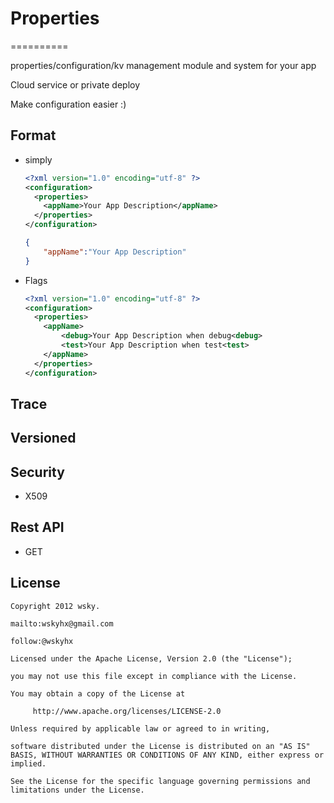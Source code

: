 # Properties
==========

properties/configuration/kv management module and system for your app

Cloud service or private deploy

Make configuration easier :)

## Format

- simply
	```xml
	<?xml version="1.0" encoding="utf-8" ?>
	<configuration>
	  <properties>
		<appName>Your App Description</appName>
	  </properties>
	</configuration>
	```

	```json
	{
		"appName":"Your App Description"
	}
	```
	
- Flags

	```xml
	<?xml version="1.0" encoding="utf-8" ?>
	<configuration>
	  <properties>
		<appName>
			<debug>Your App Description when debug<debug>
			<test>Your App Description when test<test>
		</appName>
	  </properties>
	</configuration>
	```

## Trace

## Versioned
	
## Security

- X509

## Rest API

- GET

## License

	Copyright 2012 wsky. 
	
	mailto:wskyhx@gmail.com 
	
	follow:@wskyhx

	Licensed under the Apache License, Version 2.0 (the "License");

	you may not use this file except in compliance with the License.

	You may obtain a copy of the License at
 
		 http://www.apache.org/licenses/LICENSE-2.0
 
	Unless required by applicable law or agreed to in writing, 

	software distributed under the License is distributed on an "AS IS" BASIS, WITHOUT WARRANTIES OR CONDITIONS OF ANY KIND, either express or implied.

	See the License for the specific language governing permissions and limitations under the License.